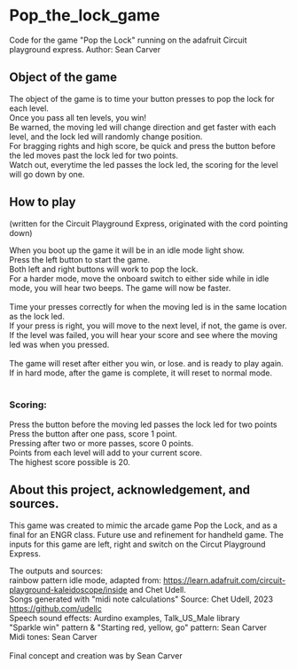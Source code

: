 # Pop_the_lock_game
Code for the game "Pop the Lock" running on the adafruit Circuit playground express.
Author: Sean Carver

## Object of the game
The object of the game is to time your button presses to pop the lock for each level.<br />
Once you pass all ten levels, you win!<br />
Be warned, the moving led will change direction and get faster with each level, and the lock led will randomly change position.<br />
For bragging rights and high score, be quick and press the button before the led moves past the lock led for two points.<br />
Watch out, everytime the led passes the lock led, the scoring for the level will go down by one.<br />

## How to play
(written for the Circuit Playground Express, originated with the cord pointing down)

When you boot up the game it will be in an idle mode light show. <br />
Press the left button to start the game. <br />
Both left and right buttons will work to pop the lock. <br />
For a harder mode, move the onboard switch to either side while in idle mode, you will hear two beeps. The game will now be faster. <br />
<br />
Time your presses correctly for when the moving led is in the same location as the lock led. <br />
If your press is right, you will move to the next level, if not, the game is over. <br />
If the level was failed, you will hear your score and see where the moving led was when you pressed. <br />
<br />
The game will reset after either you win, or lose. and is ready to play again. <br />
If in hard mode, after the game is complete, it will reset to normal mode. <br />
<br />
### Scoring:

Press the button before the moving led passes the lock led for two points <br />
Press the button after one pass, score 1 point. <br />
Pressing after two or more passes, score 0 points. <br />
Points from each level will add to your current score. <br />
The highest score possible is 20. <br />

## About this project, acknowledgement, and sources.

This game was created to mimic the arcade game Pop the Lock, and as a final for an ENGR class. Future use and refinement for handheld game.
The inputs for this game are left, right and switch on the Circut Playground Express. <br />

The outputs and sources: <br />
rainbow pattern idle mode, adapted from: https://learn.adafruit.com/circuit-playground-kaleidoscope/inside and Chet Udell. <br />
Songs generated with "midi note calculations" Source: Chet Udell, 2023 https://github.com/udellc <br />
Speech sound effects: Aurdino examples, Talk_US_Male library <br />
"Sparkle win" pattern & "Starting red, yellow, go" pattern: Sean Carver <br />
Midi tones: Sean Carver <br />
<br />
Final concept and creation was by Sean Carver <br />
